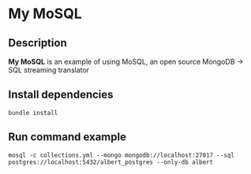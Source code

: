 # My MoSQL

## Description
**My MoSQL** is an example of using MoSQL, an open source MongoDB → SQL streaming translator

## Install dependencies
`bundle install`

## Run command example
`mosql -c collections.yml --mongo mongodb://localhost:27017 --sql postgres://localhost:5432/albert_postgres --only-db albert`